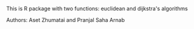 This is R package with two functions: euclidean and dijkstra's algorithms

Authors: Aset Zhumatai and Pranjal Saha Arnab

